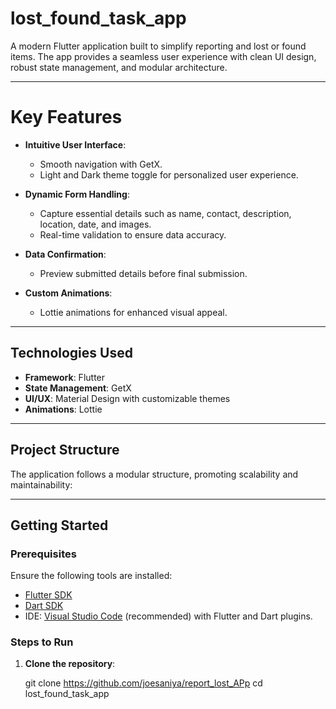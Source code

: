 # lost_found_task_app


A modern Flutter application built to simplify reporting and lost or found items. The app provides a seamless user experience with clean UI design, robust state management, and modular architecture.

---

# Key Features

- **Intuitive User Interface**:
  - Smooth navigation with GetX.
  - Light and Dark theme toggle for personalized user experience.

- **Dynamic Form Handling**:
  - Capture essential details such as name, contact, description, location, date, and images.
  - Real-time validation to ensure data accuracy.

- **Data Confirmation**:
  - Preview submitted details before final submission.

- **Custom Animations**:
  - Lottie animations for enhanced visual appeal.

---

##  Technologies Used

- **Framework**: Flutter
- **State Management**: GetX
- **UI/UX**: Material Design with customizable themes
- **Animations**: Lottie

---

##  Project Structure

The application follows a modular structure, promoting scalability and maintainability:


---

##  Getting Started

### Prerequisites
Ensure the following tools are installed:
- [Flutter SDK](https://docs.flutter.dev/get-started/install)
- [Dart SDK](https://dart.dev/get-dart)
- IDE: [Visual Studio Code](https://code.visualstudio.com/) (recommended) with Flutter and Dart plugins.

### Steps to Run

1. **Clone the repository**:
 
   git clone https://github.com/joesaniya/report_lost_APp
   cd lost_found_task_app


